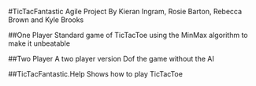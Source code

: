 #TicTacFantastic
Agile Project By Kieran Ingram, Rosie Barton, Rebecca Brown and Kyle Brooks

##One Player
Standard game of TicTacToe using the MinMax algorithm to make it unbeatable

##Two Player
A two player version Dof the game without the AI

##TicTacFantastic.Help
Shows how to play TicTacToe

